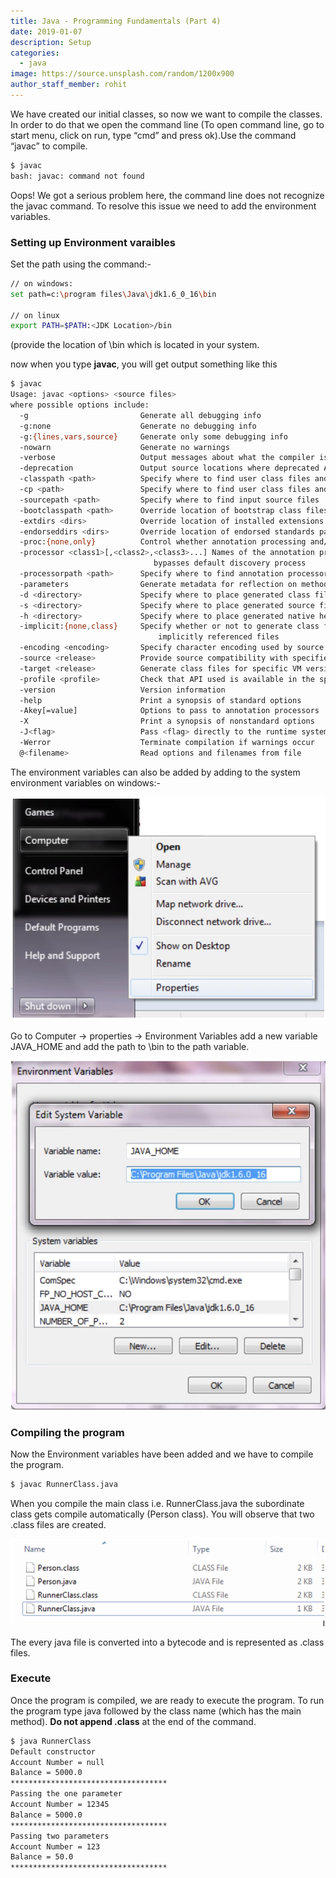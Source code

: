 ```yaml
---
title: Java - Programming Fundamentals (Part 4)
date: 2019-01-07
description: Setup
categories:
  - java
image: https://source.unsplash.com/random/1200x900
author_staff_member: rohit
---
```


We have created our initial classes, so now we want to compile the classes. In order to do that we open the command line (To open command line, go to start menu, click on run, type “cmd” and press ok).Use the command “javac” to compile.

```bash
$ javac
bash: javac: command not found
```
Oops! We got a serious problem here, the command line does not recognize the javac command. To resolve this issue we need to add the environment variables.

### Setting up Environment varaibles
Set the path using the command:-
```bash
// on windows:
set path=c:\program files\Java\jdk1.6_0_16\bin

// on linux
export PATH=$PATH:<JDK Location>/bin
```
(provide the location of <jdk>\bin which is located in your system.

now when you type **javac**, you will get output something like this
```bash
$ javac
Usage: javac <options> <source files>
where possible options include:
  -g                         Generate all debugging info
  -g:none                    Generate no debugging info
  -g:{lines,vars,source}     Generate only some debugging info
  -nowarn                    Generate no warnings
  -verbose                   Output messages about what the compiler is doing
  -deprecation               Output source locations where deprecated APIs are used
  -classpath <path>          Specify where to find user class files and annotation processors
  -cp <path>                 Specify where to find user class files and annotation processors
  -sourcepath <path>         Specify where to find input source files
  -bootclasspath <path>      Override location of bootstrap class files
  -extdirs <dirs>            Override location of installed extensions
  -endorseddirs <dirs>       Override location of endorsed standards path
  -proc:{none,only}          Control whether annotation processing and/or compilation is done.
  -processor <class1>[,<class2>,<class3>...] Names of the annotation processors to run; 
                                bypasses default discovery process
  -processorpath <path>      Specify where to find annotation processors
  -parameters                Generate metadata for reflection on method parameters
  -d <directory>             Specify where to place generated class files
  -s <directory>             Specify where to place generated source files
  -h <directory>             Specify where to place generated native header files
  -implicit:{none,class}     Specify whether or not to generate class files for 
                                 implicitly referenced files
  -encoding <encoding>       Specify character encoding used by source files
  -source <release>          Provide source compatibility with specified release
  -target <release>          Generate class files for specific VM version
  -profile <profile>         Check that API used is available in the specified profile
  -version                   Version information
  -help                      Print a synopsis of standard options
  -Akey[=value]              Options to pass to annotation processors
  -X                         Print a synopsis of nonstandard options
  -J<flag>                   Pass <flag> directly to the runtime system
  -Werror                    Terminate compilation if warnings occur
  @<filename>                Read options and filenames from file

``` 

The environment variables can also be added by adding to the system environment variables on windows:-

![System Environment](/images/java/j-1.webp)

Go to Computer -> properties -> Environment Variables add a new variable JAVA_HOME and add the path to <jdk>\bin to the path variable.

![System Environment](/images/java/j-2.webp)

### Compiling the program
Now the Environment variables have been added and we have to compile the program.

```bash
$ javac RunnerClass.java
```
When you compile the main class i.e. RunnerClass.java the subordinate class gets compile automatically (Person class). You will observe that two .class files are created.

![Class files](/images/java/j-3.webp)

The every java file is converted into a bytecode and is represented as .class files.


### Execute
Once the program is compiled, we are ready to execute the program. To run the program type java followed by the class name (which has the main method). **Do not append .class** at the end of the command.

```bash
$ java RunnerClass
Default constructor
Account Number = null
Balance = 5000.0
***********************************
Passing the one parameter
Account Number = 12345
Balance = 5000.0
***********************************
Passing two parameters
Account Number = 123
Balance = 50.0
***********************************
```